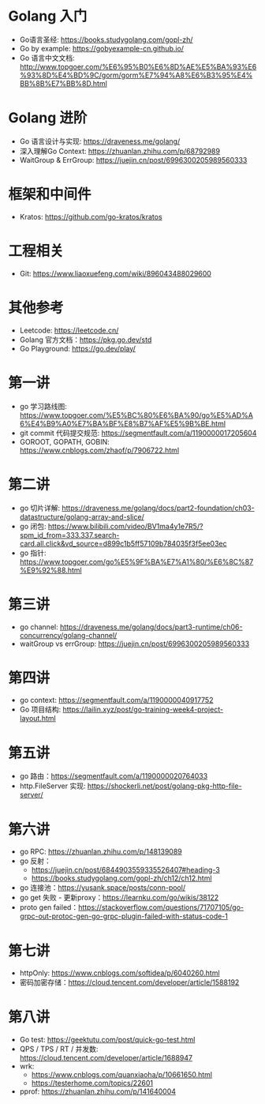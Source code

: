 # Golang 入门
- Go语言圣经: https://books.studygolang.com/gopl-zh/
- Go by example: https://gobyexample-cn.github.io/
- Go 语言中文文档: http://www.topgoer.com/%E6%95%B0%E6%8D%AE%E5%BA%93%E6%93%8D%E4%BD%9C/gorm/gorm%E7%94%A8%E6%B3%95%E4%BB%8B%E7%BB%8D.html

# Golang 进阶
- Go 语言设计与实现: https://draveness.me/golang/
- 深入理解Go Context: https://zhuanlan.zhihu.com/p/68792989
- WaitGroup & ErrGroup: https://juejin.cn/post/6996300205989560333

# 框架和中间件
- Kratos: https://github.com/go-kratos/kratos

# 工程相关
- Git: https://www.liaoxuefeng.com/wiki/896043488029600

# 其他参考
- Leetcode: https://leetcode.cn/
- Golang 官方文档：https://pkg.go.dev/std
- Go Playground: https://go.dev/play/

# 第一讲
- go 学习路线图: https://www.topgoer.com/%E5%BC%80%E6%BA%90/go%E5%AD%A6%E4%B9%A0%E7%BA%BF%E8%B7%AF%E5%9B%BE.html
- git commit 代码提交规范: https://segmentfault.com/a/1190000017205604
- GOROOT, GOPATH, GOBIN: https://www.cnblogs.com/zhaof/p/7906722.html

# 第二讲
- go 切片详解: https://draveness.me/golang/docs/part2-foundation/ch03-datastructure/golang-array-and-slice/
- go 闭包: https://www.bilibili.com/video/BV1ma4y1e7R5/?spm_id_from=333.337.search-card.all.click&vd_source=d899c1b5ff57109b784035f3f5ee03ec
- go 指针: https://www.topgoer.com/go%E5%9F%BA%E7%A1%80/%E6%8C%87%E9%92%88.html

# 第三讲
- go channel: https://draveness.me/golang/docs/part3-runtime/ch06-concurrency/golang-channel/
- waitGroup vs errGroup: https://juejin.cn/post/6996300205989560333

# 第四讲
- go context: https://segmentfault.com/a/1190000040917752
- Go 项目结构: https://lailin.xyz/post/go-training-week4-project-layout.html

# 第五讲
- go 路由：https://segmentfault.com/a/1190000020764033
- http.FileServer 实现: https://shockerli.net/post/golang-pkg-http-file-server/

# 第六讲
- go RPC: https://zhuanlan.zhihu.com/p/148139089
- go 反射：
  - https://juejin.cn/post/6844903559335526407#heading-3
  - https://books.studygolang.com/gopl-zh/ch12/ch12.html
- go 连接池：https://yusank.space/posts/conn-pool/
- go get 失败 - 更新proxy：https://learnku.com/go/wikis/38122
- proto gen failed：https://stackoverflow.com/questions/71707105/go-grpc-out-protoc-gen-go-grpc-plugin-failed-with-status-code-1

# 第七讲
- httpOnly: https://www.cnblogs.com/softidea/p/6040260.html
- 密码加密存储：https://cloud.tencent.com/developer/article/1588192

# 第八讲
- Go test: https://geektutu.com/post/quick-go-test.html
- QPS / TPS / RT / 并发数: https://cloud.tencent.com/developer/article/1688947
- wrk: 
  - https://www.cnblogs.com/quanxiaoha/p/10661650.html
  - https://testerhome.com/topics/22601
- pprof: https://zhuanlan.zhihu.com/p/141640004

